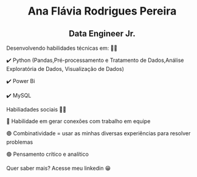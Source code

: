 

<h1 align="center">Ana Flávia Rodrigues Pereira </h1> 


<h2 align="center">Data Engineer Jr.</h2> 

  
  </a> Desenvolvendo habilidades técnicas em: 👩📝️  </a>
 
 </a>✔️ Python (Pandas,Pré-processamento e Tratamento de Dados,Análise Exploratória de Dados, Visualização de Dados) </a>
 
 </a>✔️ Power Bi  </a>

 </a>✔️ MySQL </a>
 
 
 </a>Habiliadades sociais 👩🧠 </a>
 
 </a>🔵 Habilidade em gerar conexões com trabalho em equipe </a>
 
 </a>🟣 Combinatividade = usar as minhas diversas experiências para resolver problemas </a>
 
 </a>🟢 Pensamento crítico e analítico </a>


Quer saber mais? Acesse meu linkedin 😁

